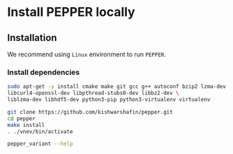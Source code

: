# Install PEPPER locally

## Installation
We recommend using `Linux` environment to run `PEPPER`.

### Install dependencies
```bash
sudo apt-get -y install cmake make git gcc g++ autoconf bzip2 lzma-dev zlib1g-dev \
libcurl4-openssl-dev libpthread-stubs0-dev libbz2-dev \
liblzma-dev libhdf5-dev python3-pip python3-virtualenv virtualenv

git clone https://github.com/kishwarshafin/pepper.git
cd pepper
make install
. ./vnev/bin/activate

pepper_variant --help
```
